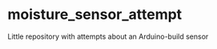 moisture_sensor_attempt
=======================
Little repository with attempts about an Arduino-build sensor

